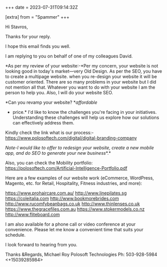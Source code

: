 +++
date = 2023-07-31T09:14:32Z

[extra]
from = "Spammer"
+++

Hi Stavros,

Thanks for your reply.

I hope this email finds you well.

I am replying to you on behalf of one of my colleagues David.

*As per my review of your website:-*Per my concern, your website is not
looking good in today's market—very Old Design.
As per the SEO, you have to create a multipage website.
when you re-design your website it will be customer oriented.
There are so many problems in your website but I did not mention all that.
Whatever you want to do with your website I am the person to help you.
Also, I will do your website SEO.

*Can you revamp your website? **affordable*
* price.*
I'd like to know the challenges you're facing in your initiatives.
Understanding these challenges will help us explore how our solutions can
effectively address them.

Kindly check the link what is our process:-
https://www.polosoftech.com/digital/digital-branding-company

*Note-I would like to offer to redesign your website, create a new mobile
app, and do SEO to generate your new business**.*

Also, you can check the Mobility portfolio:
https://polosoftech.com/Artificial-Intelligence-Portfolio.pdf

Here are a few examples of our website work (eCommerce, WordPress, Magento,
etc. for Retail, Hospitality, Fitness industries, and more):

https://www.prohaircare.com.au/
http://www.linepilates.sg
https://coleitalia.com
http://www.bookmorebrides.com
http://www.rucomfybeanbags.co.uk
http://www.thinlenses.co.uk
https://www.thegracefiles.com.au
https://www.stokermodels.co.nz
http://www.fliteboard.com

I am also available for a phone call or video conference at your
convenience. Please let me know a convenient time that suits your schedule.

I look forward to hearing from you.

Thanks &Regards,
Michael Roy
Polosoft Technologies
Ph: 503-928-5984 <+15039285984>

